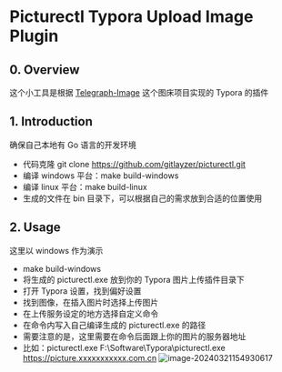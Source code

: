 # Picturectl Typora Upload Image Plugin

## 0. Overview
这个小工具是根据 [Telegraph-Image](https://github.com/cf-pages/Telegraph-Image) 这个图床项目实现的 Typora 的插件

## 1. Introduction
确保自己本地有 Go 语言的开发环境
- 代码克隆 git clone https://github.com/gitlayzer/picturectl.git
- 编译 windows 平台：make build-windows
- 编译 linux 平台：make build-linux
- 生成的文件在 bin 目录下，可以根据自己的需求放到合适的位置使用

## 2. Usage
这里以 windows 作为演示
- make build-windows
- 将生成的 picturectl.exe 放到你的 Typora 图片上传插件目录下
- 打开 Typora 设置，找到偏好设置
- 找到图像，在插入图片时选择上传图片
- 在上传服务设定的地方选择自定义命令
- 在命令内写入自己编译生成的 picturectl.exe 的路径
- 需要注意的是，这里需要在命令后面跟上你的图片的服务器地址
- 比如：picturectl.exe F:\Software\Typora\picturectl.exe https://picture.xxxxxxxxxxx.com.cn
![image-20240321154930617](https://picture.devops-engineer.com.cn/file/0609089c525fe6b0dad1e.png)